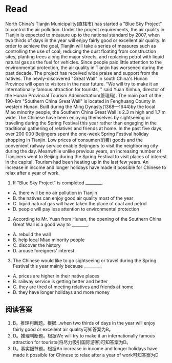 # Read
North China's Tianjin Municipality(直辖市) has started a "Blue Sky Project" to control the air pollution.
Under the project requirements, the air quality in Tianjin is expected to measure up to the national standard by 2007, when two thirds of days in the year will enjoy fairly good or excellent air quality.
In order to achieve the goal, Tianjin will take a series of measures such as controlling the use of coal, reducing the dust floating from construction sites, planting trees along the major streets, and replacing petrol with liquid natural gas as the fuel for vehicles.
Since people paid little attention to the environmental protection, the air quality in Tianjin has worsened during the past decade. The project has received wide praise and support from the natives.
The newly-discovered "Great Wall" in south China's Hunan Province will open to visitors in the near future.
"We will try to make it an internationally famous attraction for tourists, " said Yuan Xinhua, director of the Hunan Provincial Tourism Administration(管理局).
The main part of the 190-km "Southern China Great Wall" is located in Fenghuang County in western Hunan.
Built during the Ming Dynasty(1368—1644)by the local Miao minority people, the Southern China Great Wall is 2.3 m high and 1.7 m wide.
The Chinese have been enjoying themselves by sightseeing or traveling during the Spring Festival this year rather than engaging in the traditional gathering of relatives and friends at home.
In the past five days, over 200 000 Beijingers spent the one-week Spring Festival holiday shopping in Tianjin. Low prices of consumer(消费) goods and the convenient railway service enable Beijingers to visit the neighboring city during the day.
Meanwhile unlike previous years, an increasing number of Tianjiners went to Beijing during the Spring Festival to visit places of interest in the capital.
Tourism had been heating up in the last few years. An increase in income and longer holidays have made it possible for Chinese to relax after a year of work.
1. If "Blue Sky Project" is completed ________.
 * A. there will be no air pollution in Tianjin
 * B. the natives can enjoy good air quality most of the year
 * C. liquid natural gas will have taken the place of coal and petrol
 * D. people will pay less attention to environmental protection
2. According to Mr. Yuan from Hunan, the opening of the Southern China Great Wall is a good way to ________.
 * A. rebuild the wall 
 * B. help local Miao minority people
 * C. discover the history 
 * D. arouse foreigners' interest
3. The Chinese would like to go sightseeing or travel during the Spring Festival this year mainly because ________.
 * A. prices are higher in their native places
 * B. railway service is getting better and better
 * C. they are tired of meeting relatives and friends at home
 * D. they have longer holidays and more money
## 阅读答案
1. B。推理判断题。根据…when two thirds of days in the year will enjoy fairly good or excellent air quality可知答案为B。
2. D。推理判断题。根据We will try to make it an internationally famous attraction for tourists(将尽力吸引国际游客)可知答案为D。
3. D。事实细节题。根据An increase in income and longer holidays have made it possible for Chinese to relax after a year of work可知答案为D
